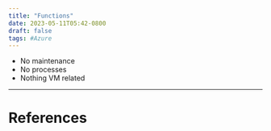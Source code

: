 ```yaml
---
title: "Functions"
date: 2023-05-11T05:42-0800
draft: false
tags: #Azure
---
```


- No maintenance
- No processes
- Nothing VM related

---
# References
